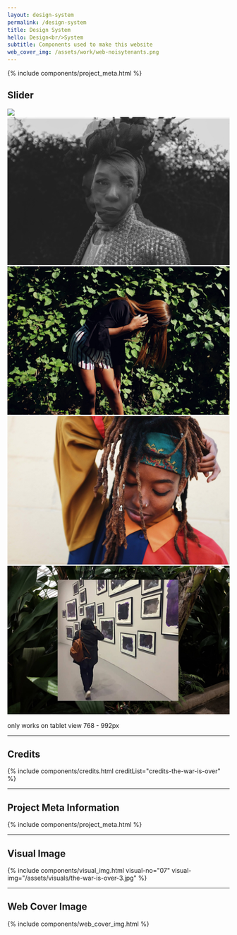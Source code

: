 ```yaml
---
layout: design-system
permalink: /design-system
title: Design System
hello: Design<br/>System
subtitle: Components used to make this website
web_cover_img: /assets/work/web-noisytenants.png
---
```

{% include components/project_meta.html %}

## Slider
<div class="primary_slider"><!-- only on tablet -->
	<div class="slide slide_img"><img src="{{ page.slide1 }}" /></div>
	<div class="slide slide_img"><img src="/assets/slide1.jpg" /></div>
	<div class="slide slide_img"><img src="/assets/slide2.jpg" /></div>
	<div class="slide slide_img"><img src="/assets/slide4.jpg" /></div>
	<div class="slide slide_img"><img src="/assets/slide5.jpg" /></div>
</div>

only works on tablet view 768 - 992px

---

## Credits
{% include components/credits.html creditList="credits-the-war-is-over" %}

---

## Project Meta Information
{% include components/project_meta.html %}

---


## Visual Image

{% include components/visual_img.html visual-no="07" visual-img="/assets/visuals/the-war-is-over-3.jpg" %}


---

## Web Cover Image

{% include components/web_cover_img.html %}